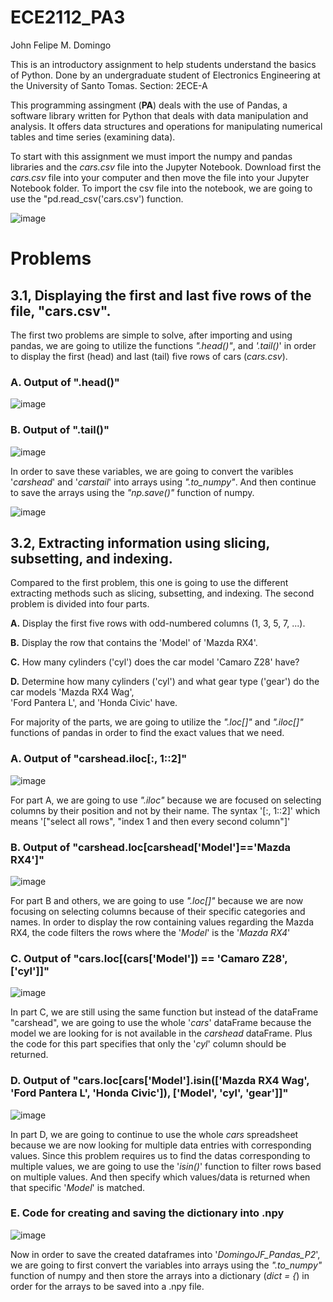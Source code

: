 # ECE2112_PA3
John Felipe M. Domingo

This is an introductory assignment to help students understand the basics of Python.
Done by an undergraduate student of Electronics Engineering at the University of Santo Tomas.
Section: 2ECE-A

This programming assingment (**PA**) deals with the use of Pandas, a software library written for Python that deals
with data manipulation and analysis. It offers data structures and operations for manipulating
numerical tables and time series (examining data).

To start with this assignment we must import the numpy and pandas libraries and the *cars.csv* file into the Jupyter Notebook.
Download first the *cars.csv* file into your computer and then move the file into your Jupyter Notebook folder.
To import the csv file into the notebook, we are going to use the "pd.read_csv('cars.csv') function.

![image](https://github.com/user-attachments/assets/de60329c-ccdc-451b-ae8e-c4e443bb8838)

# Problems

## **3.1**, Displaying the first and last five rows of the file, "cars.csv".
  The first two problems are simple to solve, after importing and using pandas, we are going to utilize
    the functions *".head()"*, and *'.tail()*' in order to display the first (head) and last (tail) five
    rows of cars (*cars.csv*). 

  ### A. Output of ".head()"
   ![image](https://github.com/user-attachments/assets/98e13691-7208-4367-a5ee-0c7b6369d5f0)

  ### B. Output of ".tail()"
   ![image](https://github.com/user-attachments/assets/56393846-621f-4c0e-b649-4e52b1170805)

  In order to save these variables, we are going to convert the varibles '*carshead*' and '*carstail*' into arrays
    using *".to_numpy"*. And then continue to save the arrays using the *"np.save()"* function of numpy.

   ![image](https://github.com/user-attachments/assets/e9347b25-374c-4ecd-a23b-400b87e664ec)

## **3.2**, Extracting information using slicing, subsetting, and indexing.
  Compared to the first problem, this one is going to use the different extracting methods such as slicing, subsetting,
    and indexing. The second problem is divided into four parts. 
    
   **A.** Display the first five rows with odd-numbered columns (1, 3, 5, 7, ...).
   
   **B.** Display the row that contains the 'Model' of 'Mazda RX4'.
   
   **C.** How many cylinders ('cyl') does the car model 'Camaro Z28' have?
   
   **D.** Determine how many cylinders ('cyl') and what gear type ('gear') do the car models 'Mazda RX4 Wag',  
          'Ford Pantera L', and 'Honda Civic' have.
  
  For majority of the parts, we are going to utilize the *".loc[]"* and *".iloc[]"* functions of pandas
  in order to find the exact values that we need. 
 
  ### A. Output of "carshead.iloc[:, 1::2]"
   ![image](https://github.com/user-attachments/assets/e4b9d53a-770d-4ba8-8d1c-9a72b3e785bd)
  
  For part A, we are going to use *".iloc"* because we are focused on selecting columns by their position 
  and not by their name. The syntax '[:, 1::2]' which means '["select all rows", "index 1 and then every second column"]'

  ### B. Output of "carshead.loc[carshead['Model']=='Mazda RX4']"
   ![image](https://github.com/user-attachments/assets/821c69a1-47c9-4fc4-a57d-7f5a90511062)

  For part B and others, we are going to use *".loc[]"* because we are now focusing on selecting columns
  because of their specific categories and names. In order to display the row containing values regarding the Mazda RX4, 
  the code filters the rows where the '*Model*' is the '*Mazda RX4*'

  ### C. Output of "cars.loc[(cars['Model']) == 'Camaro Z28', ['cyl']]"
   ![image](https://github.com/user-attachments/assets/21370699-4a22-4f12-8ad5-a1641e42651a)
  
  In part C, we are still using the same function but instead of the dataFrame "carshead", we are going to use the 
  whole '*cars*' dataFrame because the model we are looking for is not available in the *carshead* dataFrame. 
  Plus the code for this part specifies that only the '*cyl*' column should be returned.

  ### D. Output of "cars.loc[cars['Model'].isin(['Mazda RX4 Wag', 'Ford Pantera L', 'Honda Civic']), ['Model', 'cyl', 'gear']]"
   ![image](https://github.com/user-attachments/assets/594881e5-b961-4e31-9532-b75219338bc9)
  
  In part D, we are going to continue to use the whole *cars* spreadsheet because we are now looking for multiple
  data entries with corresponding values. Since this problem requires us to find the datas corresponding to multiple 
  values, we are going to use the '*isin()*' function to filter rows based on multiple values. And then specify which 
  values/data is returned when that specific '*Model*' is matched.
 
  ### E. Code for creating and saving the dictionary into .npy
   ![image](https://github.com/user-attachments/assets/4b7efd09-08ee-4992-b4d5-9e1b72fc6edd)
  
  Now in order to save the created dataframes into '*DomingoJF_Pandas_P2*', we are going to first convert the variables 
  into arrays using the *".to_numpy"* function of numpy and then store the arrays into a dictionary (*dict = {*) in order
  for the arrays to be saved into a .npy file.




  





